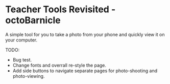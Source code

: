 # Teacher Tools Revisited - octoBarnicle
A simple tool for you to take a photo from your phone and quickly view it on your computer.

TODO: 
- Bug test.
- Change fonts and overrall re-style the page.
- Add side buttons to navigate separate pages for photo-shooting and photo-viewing.
